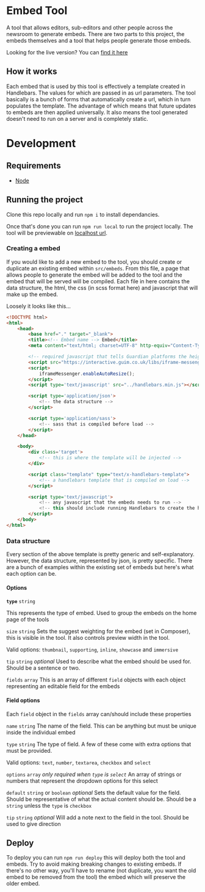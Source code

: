 # Embed Tool

A tool that allows editors, sub-editors and other people across the newsroom to generate embeds. There are two parts to this project, the embeds themselves and a tool that helps people generate those embeds.

Looking for the live version? You can [find it here](https://interactive.guim.co.uk/tools/embed-tool/)

## How it works
Each embed that is used by this tool is effectively a template created in Handlebars. The values for which are passed in as url parameters. The tool basically is a bunch of forms that automatically create a url, which in turn populates the template. The advantage of which means that future updates to embeds are then applied universally. It also means the tool generated doesn't need to run on a server and is completely static.

# Development

## Requirements
* [Node](https://nodejs.org/en/download/)

## Running the project
Clone this repo locally and run `npm i` to install dependancies.

Once that's done you can run `npm run local` to run the project locally. The tool will be previewable on [localhost url](http://localhost:8080/tools/embed-tool/).

### Creating a embed
If you would like to add a new embed to the tool, you should create or duplicate an existing embed within `src/embeds`. From this file, a page that allows people to generate the embed will be added to the tool and the embed that will be served will be compiled. Each file in here contains the data structure, the html, the css (in scss format here) and javascript that will make up the embed.

Loosely it looks like this...

```html
<!DOCTYPE html>
<html>
    <head>
        <base href="." target="_blank">
        <title><!-- Embed name --> Embed</title>
        <meta content="text/html; charset=UTF-8" http-equiv="Content-Type">

        <!-- required javascript that tells Guardian platforms the height of the iframe -->
        <script src="https://interactive.guim.co.uk/libs/iframe-messenger/iframeMessenger.js"></script>
        <script>
            iframeMessenger.enableAutoResize();
        </script>
        <script type='text/javascript' src="../handlebars.min.js"></script>

        <script type='application/json'>
            <!-- the data structure -->
        </script>

        <script type='application/sass'>
            <!-- sass that is compiled before load -->
        </script>
    </head>

    <body>
        <div class='target'>
            <!-- this is where the template will be injected -->
        </div>

        <script class="template" type="text/x-handlebars-template">
            <!-- a handlebars template that is compiled on load -->
        </script>

        <script type='text/javascript'>
            <!-- any javascript that the embeds needs to run -->
            <!-- this should include running Handlebars to create the html -->
        </script>
    </body>
</html>
```

### Data structure
Every section of the above template is pretty generic and self-explanatory. However, the data structure, represented by json, is pretty specific. There are a bunch of examples within the existing set of embeds but here's what each option can be.

#### Options
**`type`** `string`

This represents the type of embed. Used to group the embeds on the home page of the tools

`size` `string`
Sets the suggest weighting for the embed (set in Composer), this is visible in the tool. It also controls preview width in the tool.

Valid options: `thumbnail`, `supporting`, `inline`, `showcase` and `immersive`

`tip` `string` *optional*
Used to describe what the embed should be used for. Should be a sentence or two.

`fields` `array`
This is an array of different `field` objects with each object representing an editable field for the embeds

#### Field options
Each `field` object in the `fields` array can/should include these properties

`name` `string`
The name of the field. This can be anything but must be unique inside the individual embed

`type` `string`
The type of field. A few of these come with extra options that must be provided.

Valid options: `text`, `number`, `textarea`, `checkbox` and `select`

`options` `array` *only required when `type` is `select`*
An array of strings or numbers that represent the dropdown options for this select

`default` `string` or `boolean` *optional*
Sets the default value for the field. Should be representative of what the actual content should be. Should be a `string` unless the `type` is `checkbox`

`tip` `string` *optional*
Will add a note next to the field in the tool. Should be used to give direction

## Deploy
To deploy you can run `npm run deploy` this will deploy both the tool and embeds. Try to avoid making breaking changes to existing embeds. If there's no other way, you'll have to rename (not duplicate, you want the old embed to be removed from the tool) the embed which will preserve the older embed.
